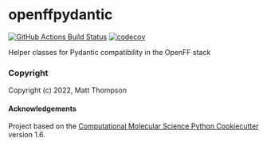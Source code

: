 openffpydantic
==============================
[//]: # (Badges)
[![GitHub Actions Build Status](https://github.com/REPLACE_WITH_OWNER_ACCOUNT/openffpydantic/workflows/CI/badge.svg)](https://github.com/REPLACE_WITH_OWNER_ACCOUNT/openffpydantic/actions?query=workflow%3ACI)
[![codecov](https://codecov.io/gh/REPLACE_WITH_OWNER_ACCOUNT/openffpydantic/branch/master/graph/badge.svg)](https://codecov.io/gh/REPLACE_WITH_OWNER_ACCOUNT/openffpydantic/branch/master)


Helper classes for Pydantic compatibility in the OpenFF stack

### Copyright

Copyright (c) 2022, Matt Thompson


#### Acknowledgements
 
Project based on the 
[Computational Molecular Science Python Cookiecutter](https://github.com/molssi/cookiecutter-cms) version 1.6.
